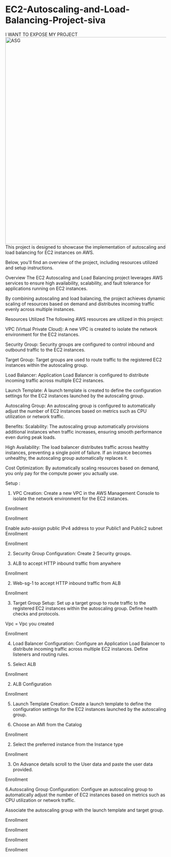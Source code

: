 # EC2-Autoscaling-and-Load-Balancing-Project-siva
I WANT TO EXPOSE MY PROJECT 
<img width="931" height="649" alt="ASG" src="https://github.com/user-attachments/assets/040e4812-3338-4d05-9150-ed55016c6f7b" />
This project is designed to showcase the implementation of autoscaling and load balancing for EC2 instances on AWS.

Below, you'll find an overview of the project, including resources utilized and setup instructions.

Overview
The EC2 Autoscaling and Load Balancing project leverages AWS services to ensure high availability, scalability, and fault tolerance for applications running on EC2 instances.

By combining autoscaling and load balancing, the project achieves dynamic scaling of resources based on demand and distributes incoming traffic evenly across multiple instances.

Resources Utilized
The following AWS resources are utilized in this project:

VPC (Virtual Private Cloud): A new VPC is created to isolate the network environment for the EC2 instances.

Security Group: Security groups are configured to control inbound and outbound traffic to the EC2 instances.

Target Group: Target groups are used to route traffic to the registered EC2 instances within the autoscaling group.

Load Balancer: Application Load Balancer is configured to distribute incoming traffic across multiple EC2 instances.

Launch Template: A launch template is created to define the configuration settings for the EC2 instances launched by the autoscaling group.

Autoscaling Group: An autoscaling group is configured to automatically adjust the number of EC2 instances based on metrics such as CPU utilization or network traffic.

Benefits:
Scalability: The autoscaling group automatically provisions additional instances when traffic increases, ensuring smooth performance even during peak loads.

High Availability: The load balancer distributes traffic across healthy instances, preventing a single point of failure. If an instance becomes unhealthy, the autoscaling group automatically replaces it.

Cost Optimization: By automatically scaling resources based on demand, you only pay for the compute power you actually use.

Setup :
1. VPC Creation:
Create a new VPC in the AWS Management Console to isolate the network environment for the EC2 instances.

Enrollment

Enrollment

Enable auto-assign public IPv4 address to your Public1 and Public2 subnet
Enrollment

Enrollment

2. Security Group Configuration:
Create 2 Security groups.

1. ALB to accept HTTP inbound traffic from anywhere

Enrollment

2. Web-sg-1 to accept HTTP inbound traffic from ALB

Enrollment

3. Target Group Setup:
Set up a target group to route traffic to the registered EC2 instances within the autoscaling group. Define health checks and protocols.

Vpc = Vpc you created

Enrollment

4. Load Balancer Configuration:
Configure an Application Load Balancer to distribute incoming traffic across multiple EC2 instances. Define listeners and routing rules.

1. Select ALB

Enrollment

2. ALB Configuration

Enrollment

5. Launch Template Creation:
Create a launch template to define the configuration settings for the EC2 instances launched by the autoscaling group.

1. Choose an AMI from the Catalog

Enrollment

2. Select the preferred instance from the Instance type

Enrollment

3. On Advance details scroll to the User data and paste the user data provided.

Enrollment

6.Autoscaling Group Configuration:
Configure an autoscaling group to automatically adjust the number of EC2 instances based on metrics such as CPU utilization or network traffic.

Associate the autoscaling group with the launch template and target group.

Enrollment

Enrollment

Enrollment

Enrollment

